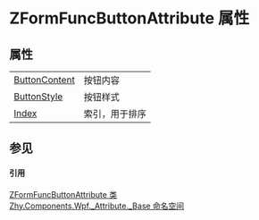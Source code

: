 # ZFormFuncButtonAttribute 属性




## 属性
<table>
<tr>
<td><a href="P_Zhy_Components_Wpf__Attribute__Base_ZFormFuncButtonAttribute_ButtonContent.md">ButtonContent</a></td>
<td>按钮内容</td></tr>
<tr>
<td><a href="P_Zhy_Components_Wpf__Attribute__Base_ZFormFuncButtonAttribute_ButtonStyle.md">ButtonStyle</a></td>
<td>按钮样式</td></tr>
<tr>
<td><a href="P_Zhy_Components_Wpf__Attribute__Base_ZFormFuncButtonAttribute_Index.md">Index</a></td>
<td>索引，用于排序</td></tr>
</table>

## 参见


#### 引用
<a href="T_Zhy_Components_Wpf__Attribute__Base_ZFormFuncButtonAttribute.md">ZFormFuncButtonAttribute 类</a>  
<a href="N_Zhy_Components_Wpf__Attribute__Base.md">Zhy.Components.Wpf._Attribute._Base 命名空间</a>  
